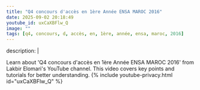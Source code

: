```yaml
---
title: "Q4 concours d'accès en 1ère Année ENSA MAROC 2016"
date: 2025-09-02 20:18:49 
youtube_id: uxCaXBFlw_Q
image: ""
tags: [q4, concours, d, accès, en, 1ère, année, ensa, maroc, 2016]
---
```

description: |
  
  Learn about 'Q4 concours d'accès en 1ère Année ENSA MAROC 2016' from Lakbir Elomari's YouTube channel. This video covers key points and tutorials for better understanding.
{% include youtube-privacy.html id="uxCaXBFlw_Q" %}
